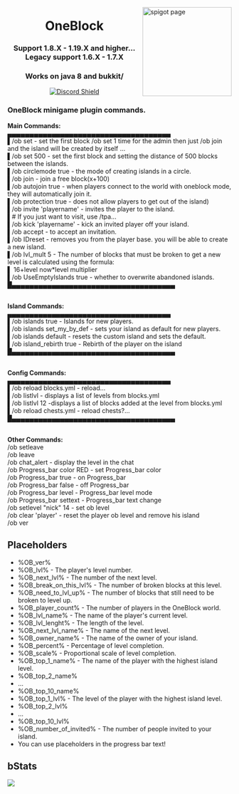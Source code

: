 <a href="https://www.spigotmc.org/resources/oneblock.83215/"><img src="https://i.ibb.co/xCRdNdM/ob.png" width="200" alt="spigot page" align="right"></a>
<div align="center">
  <h1>OneBlock</h1>
  <h3>Support 1.8.X - 1.19.X and higher... Legacy support 1.6.X - 1.7.X</h3>
  <h3>Works on java 8 and bukkit/</h3>

  [![Discord Shield](https://discordapp.com/api/guilds/797551904250920980/widget.png?style=shield)](https://discord.gg/zUKrmp3P9y)
</div>

### OneBlock minigame plugin commands. 
**Main Commands:**
<br>▄▄▄▄▄▄▄▄▄▄▄▄▄▄▄▄▄▄▄▄▄▄▄▄▄▄▄▄▄▄▄▄▄▄▄▄▄
<br>▌/ob set - set the first block /ob set 1 time for the admin then just /ob join and the island will be created by itself ...
<br>▌/ob set 500 - set the first block and setting the distance of 500 blocks between the islands.
<br>▌/ob circlemode true - the mode of creating islands in a circle.
<br>▌/ob join - join a free block(x+100)
<br>▌/ob autojoin true - when players connect to the world with oneblock mode, they will automatically join it.
<br>▌/ob protection true - does not allow players to get out of the island)
<br>▌/ob invite 'playername' - invites the player to the island.
<br>▌# If you just want to visit, use /tpa...
<br>▌/ob kick 'playername' - kick an invited player off your island.
<br>▌/ob accept - to accept an invitation.
<br>▌/ob IDreset - removes you from the player base. you will be able to create a new island.
<br>▌/ob lvl_mult 5 - The number of blocks that must be broken to get a new level is calculated using the formula:
<br>▌ 16+level now*level multiplier
<br>▌/ob UseEmptyIslands true - whether to overwrite abandoned islands.
<br>█▄▄▄▄▄▄▄▄▄▄▄▄▄▄▄▄▄▄▄▄▄▄▄▄▄▄▄▄▄▄▄▄▄▄▄▄▄

<br>**Island Commands:**
<br>▄▄▄▄▄▄▄▄▄▄▄▄▄▄▄▄▄▄▄▄▄▄▄▄▄▄▄▄▄▄▄▄▄▄▄▄▄
<br>▌/ob islands true - Islands for new players.
<br>▌/ob islands set_my_by_def - sets your island as default for new players.
<br>▌/ob islands default - resets the custom island and sets the default.
<br>▌/ob island_rebirth true - Rebirth of the player on the island
<br>█▄▄▄▄▄▄▄▄▄▄▄▄▄▄▄▄▄▄▄▄▄▄▄▄▄▄▄▄▄▄▄▄▄▄▄▄▄

<br>**Config Commands:**
<br>▄▄▄▄▄▄▄▄▄▄▄▄▄▄▄▄▄▄▄▄▄▄▄▄▄▄▄▄▄▄▄▄▄▄▄▄▄
<br>▌/ob reload blocks.yml - reload...
<br>▌/ob listlvl - displays a list of levels from blocks.yml
<br>▌/ob listlvl 12 -displays a list of blocks added at the level from blocks.yml
<br>▌/ob reload chests.yml - reload chests?...
<br>█▄▄▄▄▄▄▄▄▄▄▄▄▄▄▄▄▄▄▄▄▄▄▄▄▄▄▄▄▄▄▄▄▄▄▄▄▄

<br>**Other Commands:**
<br>/ob setleave
<br>/ob leave
<br>/ob chat_alert - display the level in the chat
<br>/ob Progress_bar color RED - set Progress_bar color
<br>/ob Progress_bar true - on Progress_bar
<br>/ob Progress_bar false - off Progress_bar
<br>/ob Progress_bar level - Progress_bar level mode
<br>/ob Progress_bar settext <text> - Progress_bar text change
<br>/ob setlevel "nick" 14 - set ob level
<br>/ob clear 'player' - reset the player ob level and remove his island
<br>/ob ver
  
## Placeholders

* %OB_ver%
* %OB_lvl% - The player's level number.
* %OB_next_lvl% - The number of the next level.
* %OB_break_on_this_lvl% - The number of broken blocks at this level.
* %OB_need_to_lvl_up% - The number of blocks that still need to be broken to level up.
* %OB_player_count% - The number of players in the OneBlock world.
* %OB_lvl_name% - The name of the player's current level.
* %OB_lvl_lenght% - The length of the level.
* %OB_next_lvl_name% - The name of the next level.​
* %OB_owner_name% - The name of the owner of your island.
* %OB_percent% - Percentage of level completion.
* %OB_scale% - Proportional scale of level completion.
* %OB_top_1_name% - The name of the player with the highest island level.
* %OB_top_2_name%
* ...
* %OB_top_10_name%
* %OB_top_1_lvl% - The level of the player with the highest island level.
* %OB_top_2_lvl%
* ...
* %OB_top_10_lvl%
* %OB_number_of_invited% - The number of people invited to your island.
* You can use placeholders in the progress bar text!</br>

## bStats
[![](https://bstats.org/signatures/bukkit/Oneblock.svg)](bstats.org/plugin/bukkit/OneBlock/14477)
